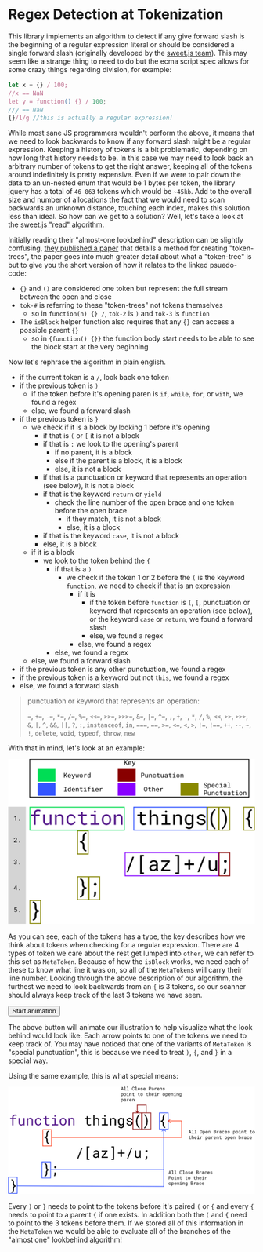 # Regex Detection at Tokenization
This library implements an algorithm to detect if any give forward slash is the beginning of a regular expression literal or should be considered a single forward slash (originally developed by the [sweet.js team](https://github.com/sweet-js/sweet-core/)). This may seem like a strange thing to need to do but the ecma script spec allows for some crazy things regarding division, for example:

```js
let x = {} / 100;
//x == NaN
let y = function() {} / 100;
//y == NaN
{}/1/g //this is actually a regular expression!
```

While most sane JS programmers wouldn't perform the above, it means that we need to look backwards to know if any forward slash might be a regular expression. Keeping a history of tokens is a bit problematic, depending on how long that history needs to be. In this case we may need to look back an arbitrary number of tokens to get the right answer, keeping all of the tokens around indefinitely is pretty expensive. Even if we were to pair down the data to an un-nested enum that would be 1 bytes per token, the library jquery has a total of `46_863` tokens which would be `~45kb`. Add to the overall size and number of allocations the fact that we would need to scan backwards an unknown distance, touching each index, makes this solution less than ideal. So how can we get to a solution? Well, let's take a look at the [sweet.js "read" algorithm](https://github.com/sweet-js/sweet-core/wiki/design).

Initially reading their "almost-one lookbehind" description can be slightly confusing, [they published a paper](https://users.soe.ucsc.edu/~cormac/papers/dls14a.pdf) that details a method for creating "token-trees", the paper goes into much greater detail about what a "token-tree" is but to give you the short version of how it relates to the linked psuedo-code:

- `{}` and `()` are considered one token but represent the full stream between the open and close
- `tok-#` is referring to these "token-trees" not tokens themselves
  - so in `function(n) {} /`, `tok-2` is `)` and `tok-3` is `function`
- The `isBlock` helper function also requires that any `{}` can access a possible parent `{}`
  - so in `{function() {}}` the function body start needs to be able to see the block start at the very beginning

Now let's rephrase the algorithm in plain english.
- if the current token is a `/`, look back one token
- if the previous token is `)`
  - if the token before it's opening paren is `if`, `while`, `for`, or `with`, we found a regex
  - else, we found a forward slash
- if the previous token is `}`
  - we check if it is a block by looking 1 before it's opening
    - if that is `(` or `[` it is not a block
    - if that is `:` we look to the opening's parent
      - if no parent, it is a block
      - else if the parent is a block, it is a block
      - else, it is not a block
    - if that is a punctuation or keyword that represents an operation (see below), it is not a block
    - if that is the keyword `return` or `yield`
      - check the line number of the open brace and one token before the open brace
        - if they match, it is not a block
        - else, it is a block
    - if that is the keyword `case`, it is not a block
    - else, it is a block
  - if it is a block
    - we look to the token behind the `{`
      - if that is a `)`
        - we check if the token 1 or 2 before the `(` is  the keyword `function`, we need to check if that is an expression
          - if it is
            - if the token before `function` is `(`, `[`, punctuation or keyword that represents an operation (see below), or the keyword `case` or `return`, we found a forward slash
            - else, we found a regex
          - else, we found a regex
      - else, we found a regex
  - else, we found a forward slash
- if the previous token is any other punctuation, we found a regex
- if the previous token is a keyword but not `this`, we found a regex
- else, we found a forward slash

> punctuation or keyword that represents an operation:
>
> `=`, `+=`, `-=`, `*=`, `/=`, `%=`, `<<=`, `>>=`, `>>>=`, `&=`, `|=`, `^=`, `,`, `+`, `-`, `*`, `/`, `%`, `<<`, `>>`, `>>>`, `&`, `|`, `^`, `&&`, `||`, `?`, `:`, 
`instanceof`, `in`, `===`, `==`, `>=`, `<=`, `<`, `>`, `!=`, `!==`, `++`, `--`, `~`, `!`, `delete`, `void`, `typeof`, `throw`, `new`

With that in mind, let's look at an example:

![tokens](./assets/look_behind.svg)

As you can see, each of the tokens has a type, the key describes how we think about tokens when checking for a regular expression. There are 4 types of token we care about the rest get lumped into `other`, we can refer to this set as `MetaToken`. Because of how the `isBlock` works, we need each of these to know what line it was on, so all of the `MetaToken`s will carry their line number. Looking through the above description of our algorithm, the furthest we need to look backwards from an `{` is 3 tokens, so our scanner should always keep track of the last 3 tokens we have seen.
<script src="./assets/lookBehind.js" type="text/javascript"></script>
<button onclick="runLookBehindAnimation()">Start animation</button>

The above button will animate our illustration to help visualize what the look behind would look like. Each arrow points to one of the tokens we need to keep track of. You may have noticed that one of the variants of `MetaToken` is "special punctuation", this is because we need to treat `)`, `{`, and `}` in a special way.

Using the same example, this is what special means:

![special punctuation](./assets/special_punct.svg)

Every `)` or `}` needs to point to the tokens before it's paired `(` or `{` and every `{` needs to point to a parent `{` if one exists. In addition both the `(` and `{` need to point to the 3 tokens before them. If we stored all of this information in the `MetaToken` we would be able to evaluate all of the branches of the "almost one" lookbehind algorithm!
